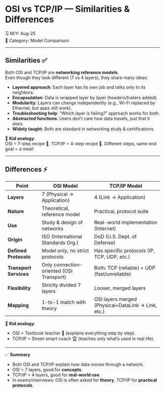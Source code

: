 # OSI vs TCP/IP — Similarities & Differences

🗓️ M/Y: Aug-25  
📂 Category: Model Comparison  

---

## Similarities ✅

Both OSI and TCP/IP are **networking reference models**.  
Even though they look different (7 vs 4 layers), they share many ideas:

- **Layered approach**: Each layer has its own job and talks only to its neighbors.  
- **Encapsulation**: Data is wrapped layer by layer (headers/trailers added).  
- **Modularity**: Layers can change independently (e.g., Wi-Fi replaced by Ethernet, but apps still work).  
- **Troubleshooting help**: “Which layer is failing?” approach works for both.  
- **Abstracted functions**: Users don’t care how data travels, just that it *does*.  
- **Widely taught**: Both are standard in networking study & certifications.

👶 **Kid analogy**:  
OSI = 7-step recipe 🍲, TCP/IP = 4-step recipe 🍜. Different steps, same end goal = a meal!  

---

## Differences ⚡

| Point | OSI Model | TCP/IP Model |
|-------|-----------|--------------|
| **Layers** | 7 (Physical → Application) | 4 (Link → Application) |
| **Nature** | Theoretical, reference model | Practical, protocol suite |
| **Use** | Study & design of networks | Real-world implementation (Internet) |
| **Origin** | ISO (International Standards Org.) | DoD (U.S. Dept. of Defense) |
| **Defined Protocols** | Model only, no strict protocols | Has specific protocols (IP, TCP, UDP, etc.) |
| **Transport Services** | Only connection-oriented (OSI Transport) | Both: TCP (reliable) + UDP (fast/unreliable) |
| **Flexibility** | Strictly divided 7 layers | Looser, merged layers |
| **Mapping** | 1-to-1 match with theory | OSI layers merged (Physical+DataLink → Link, etc.) |

👶 **Kid analogy**:  
- OSI = Textbook teacher 📖 (explains everything step by step).  
- TCP/IP = Street-smart coach 🏆 (teaches only what’s used in real life).  

---

✅ **Summary**  
- Both OSI and TCP/IP explain how data moves through a network.  
- OSI = 7 layers, good for **concepts**.  
- TCP/IP = 4 layers, good for **real-world use**.  
- In exams/interviews: OSI is often asked for **theory**, TCP/IP for **practical protocols**.
